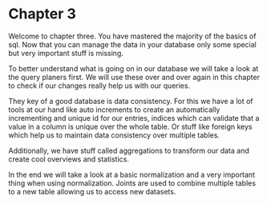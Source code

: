 # Chapter 3

Welcome to chapter three. You have mastered the majority of the basics of sql. Now that you can manage the data in 
your database only some special but very important stuff is missing.

To better understand what is going on in our database we will take a look at the query planers first. We will use 
these over and over again in this chapter to check if our changes really help us with our queries. 

They key of a good database is data consistency. For this we have a lot of tools at our hand like auto increments to 
create an automatically incrementing and unique id for our entries, indices which can validate that a value in a 
column is unique over the whole table. Or stuff like foreign keys which help us to maintain data consistency over 
multiple tables.

Additionally, we have stuff called aggregations to transform our data and create cool overviews and statistics.

In the end we will take a look at a basic normalization and a very important thing when using normalization. Joints 
are used to combine multiple tables to a new table allowing us to access new datasets.
